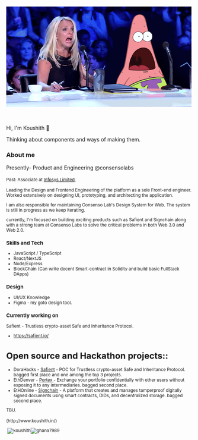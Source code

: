 ![britney.gif](https://raw.githubusercontent.com/siddharthkp/siddharthkp/main/britney.gif)

&nbsp;

Hi, I'm Koushith 👋

Thinking about components and ways of making them. 


### About me

Presently- Product and Engineering @consensolabs

  <small>Past: Associate  at <a href="https://infosys.com">Infosys Limited</a>, 

  
Leading the Design and Frontend Engineering of the platform as a sole Front-end engineer. Worked extensively on designing UI, prototyping, and architecting the application.

I am also responsible for maintaining Consenso Lab's Design System for Web. The system is still in progress as we keep iterating.

currently, I'm focused on building exciting products such as Safient and Signchain along with a strong team at Consenso Labs to solve the critical problems in both Web 3.0 and Web 2.0.

### Skills and Tech

- JavaScript / TypeScript
- React/NextJS
- Node/Express
- BlockChain (Can write decent Smart-contract in Solidity and build basic FullStack DApps)

### Design

- UI/UX Knowledge
- Figma - my goto design tool.


### Currently working on 

Safient - Trustless crypto-asset Safe and Inheritance Protocol.

- https://safient.io/

# Open source and Hackathon projects:: 

- DoraHacks - [Safient](https://safient.io/) - POC for Trustless crypto-asset Safe and Inheritance Protocol.  bagged first place and one among the top 3 projects.
- EthDenver - [ Portex ](https://portex.xyz) - Exchange your portfolio confidentially with other users without exposing it to any intermediaries. bagged second place.
- EtHOnline - [Signchain](https://github.com/) - A platform that creates and manages tamperproof digitally signed documents using smart contracts, DIDs, and decentralized storage. bagged second place.

TBU.
 
</ul>
(http://www.koushith.in/)



<br/>
<div style='display:flex'>

<p>&nbsp;<img align="center" src="https://github-readme-stats.vercel.app/api?username=koushith&show_icons=true&locale=en" alt="koushith" /></p>

<p><img align="center" src="https://github-readme-streak-stats.herokuapp.com/?user=koushith&" alt="ghana7989" /></p>  </div>


